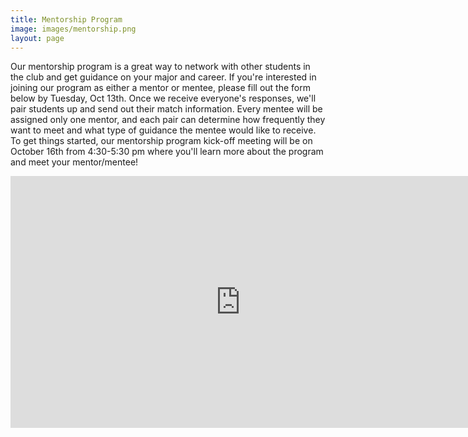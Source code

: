 ```yaml
---
title: Mentorship Program
image: images/mentorship.png
layout: page
---
```

Our mentorship program is a great way to network with other students in the club and get guidance on your major and career. If you're interested in joining our program as either a mentor or mentee, please fill out the form below by Tuesday, Oct 13th. Once we receive everyone's responses, we'll pair students up and send out their match information. Every mentee will be assigned only one mentor, and each pair can determine how frequently they want to meet and what type of guidance the mentee would like to receive. To get things started, our mentorship program kick-off meeting will be on October 16th from 4:30-5:30 pm where you'll learn more about the program and meet your mentor/mentee!

<iframe src="https://forms.gle/oYJTwuwBgBMhNzGP9" width="735" height="403" frameborder="0" marginheight="0" marginwidth="0">Loading…</iframe>
